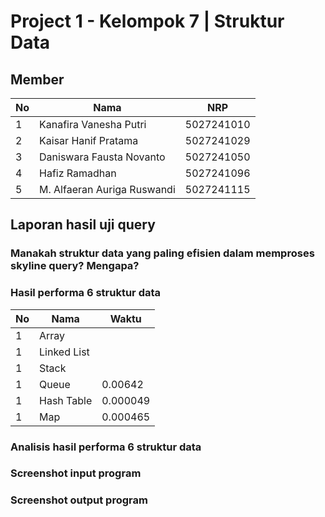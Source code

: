 # Project 1 - Kelompok 7 | Struktur Data

## Member

| No  | Nama                        | NRP        |
| --- | --------------------------- | ---------- |
| 1   | Kanafira Vanesha Putri      | 5027241010 |
| 2   | Kaisar Hanif Pratama        | 5027241029 |
| 3   | Daniswara Fausta Novanto    | 5027241050 |
| 4   | Hafiz Ramadhan              | 5027241096 |
| 5   | M. Alfaeran Auriga Ruswandi | 5027241115 |


## Laporan hasil uji query

### Manakah struktur data yang paling efisien dalam memproses skyline query? Mengapa?

### Hasil performa 6 struktur data

| No  | Nama                        |    Waktu    |
| --- | --------------------------- | ----------- |
| 1   | Array                       |             |
| 1   | Linked List                 |             |
| 1   | Stack                       |             |
| 1   | Queue                       |   0.00642   |
| 1   | Hash Table                  |   0.000049  |
| 1   | Map                         |   0.000465  |



### Analisis hasil performa 6 struktur data

### Screenshot input program

### Screenshot output program
